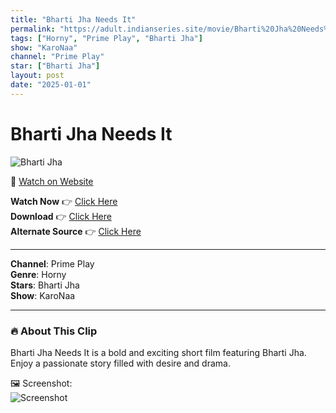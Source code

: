 ```yaml
---
title: "Bharti Jha Needs It"
permalink: "https://adult.indianseries.site/movie/Bharti%20Jha%20Needs%20It"
tags: ["Horny", "Prime Play", "Bharti Jha"]
show: "KaroNaa"
channel: "Prime Play"
star: ["Bharti Jha"]
layout: post
date: "2025-01-01"
---
```


# Bharti Jha Needs It

![Bharti Jha](https://shorts.desisins.com/wp-content/uploads/2024/06/Bharti-Jha-Needs-It-PrimePlay-KaroNaa-DesiSins.com_.jpg)

🔗 [Watch on Website](https://adult.indianseries.site/movie/Bharti%20Jha%20Needs%20It)

**Watch Now** 👉 [Click Here](https://adult.indianseries.site/movie/Bharti%20Jha%20Needs%20It)  
**Download** 👉 [Click Here](https://adult.indianseries.site/movie/Bharti%20Jha%20Needs%20It)  
**Alternate Source** 👉 [Click Here](https://adult.indianseries.site/movie/Bharti%20Jha%20Needs%20It)

---

**Channel**: Prime Play  
**Genre**: Horny  
**Stars**: Bharti Jha  
**Show**: KaroNaa

---

### 🔥 About This Clip

Bharti Jha Needs It is a bold and exciting short film featuring Bharti Jha. Enjoy a passionate story filled with desire and drama.
 
🖼️ Screenshot:  
![Screenshot](https://shorts.desisins.com/wp-content/uploads/2024/06/Bharti-Jha-Needs-It-PrimePlay-KaroNaa-DesiSins.com_.jpg)
